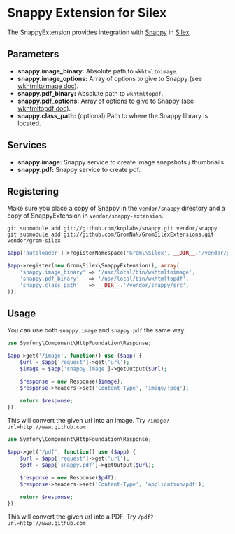 # Snappy Extension for Silex

The SnappyExtension provides integration with [Snappy](https://github.com/knplabs/snappy/) in [Silex](http://silex-project.org/).

## Parameters

* __snappy.image_binary:__ Absolute path to `wkhtmltoimage`.
* __snappy.image_options:__ Array of options to give to Snappy (see [wkhtmltoimage doc](http://madalgo.au.dk/~jakobt/wkhtmltoxdoc/wkhtmltoimage_0.10.0_rc2-doc.html)).
* __snappy.pdf_binary:__ Absolute path to `wkhtmltopdf`.
* __snappy.pdf_options:__ Array of options to give to Snappy (see [wkhtmltopdf doc](http://madalgo.au.dk/~jakobt/wkhtmltoxdoc/wkhtmltopdf_0.10.0_rc2-doc.html)).
* __snappy.class_path:__ (optional) Path to where the Snappy library is located.

## Services

* __snappy.image:__ Snappy service to create image snapshots / thumbnails.
* __snappy.pdf:__ Snappy service to create pdf.

## Registering

Make sure you place a copy of Snappy in the `vendor/snappy` directory and a copy of SnappyExtension in `vendor/snappy-extension`.

```
git submodule add git://github.com/knplabs/snappy.git vendor/snappy
git submodule add git://github.com/GromNaN/GromSilexExtensions.git vendor/grom-silex
```

```php
$app['autoloader']->registerNamespace('Grom\\Silex', __DIR__.'/vendor/grom-silex/src/');

$app->register(new Grom\Silex\SnappyExtension(), array(
    'snappy.image_binary' => '/usr/local/bin/wkhtmltoimage',
    'snappy.pdf_binary'   => '/usr/local/bin/wkhtmltopdf',
    'snappy.class_path'   => __DIR__.'/vendor/snappy/src',
));
```

## Usage

You can use both `snappy.image` and `snappy.pdf` the same way.

```php
use Symfony\Component\HttpFoundation\Response;

$app->get('/image', function() use ($app) {
    $url = $app['request']->get('url');
    $image = $app['snappy.image']->getOutput($url);

    $response = new Response($image);
    $response->headers->set('Content-Type', 'image/jpeg');

    return $response;
});
```

This will convert the given url into an image. Try `/image?url=http://www.github.com`

```php
use Symfony\Component\HttpFoundation\Response;

$app->get('/pdf', function() use ($app) {
    $url = $app['request']->get('url');
    $pdf = $app['snappy.pdf']->getOutput($url);

    $response = new Response($pdf);
    $response->headers->set('Content-Type', 'application/pdf');

    return $response;
});
```

This will convert the given url into a PDF. Try `/pdf?url=http://www.github.com`
